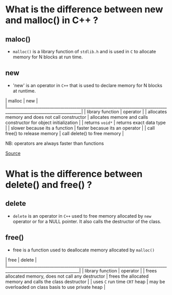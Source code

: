 # What is the difference between new and malloc() in C++ ?

## maloc()

- `malloc()` is a library function of `stdlib.h` and is used in `C` to allocate
memory for N blocks at run time.


## new

- 'new' is an operator in `C++` that is used to declare memory for N blocks at
runtime.



| malloc                                         | new                                                              |
|___________________________________________________________________________________________________________________|
| library function                               | operator                                                         |
| allocates memory and does not call constructor | allocates memore and calls constructor for object initialization |
| returns `void*`                                | returns exact data type                                          |
| slower because its a function                  | faster becasue its an operator                                   |
| call free() to release memory                  | call delete() to free memory                                     |



NB: operators are always faster than functions

[Source](https://www.includehelp.com/cpp-tutorial/difference-between-new-and-malloc.aspx)


# What is the difference between delete() and free() ?

## delete

- `delete` is an operator in `C++` used to free memory allocated by `new`
operator or for a NULL pointer. It also calls the destructor of the class.


## free()

- free is a function used to deallocate memory allocated by `malloc()`

| free                                                 | delete                                                    |
|__________________________________________________________________________________________________________________|
| library function                                     | operator                                                  |
| frees allocated memory, does not call any destructor | frees the allocated memory and calls the class destructor |
| uses `C` run time `CRT` heap                         | may be overloaded on class basis to use private heap      |


